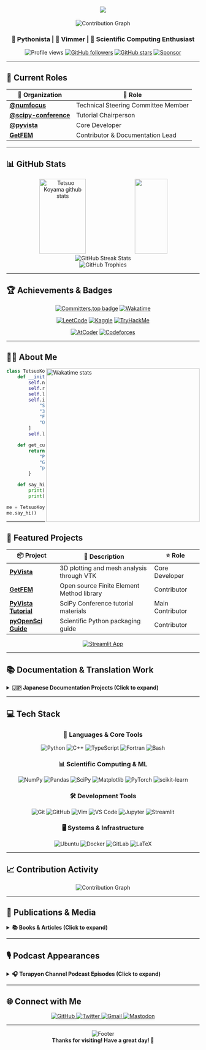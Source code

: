 <h1 align="center">
  <img src="https://readme-typing-svg.herokuapp.com/?font=Righteous&size=35&center=true&vCenter=true&width=500&height=70&duration=4000&lines=Hello+There!+👋;+I'm+Tetsuo+Koyama!;+Welcome+to+my+GitHub!;&color=F77B00">
</h1>

<div align="center">
  <img src="https://kusa-image.deno.dev/?user=tkoyama010" alt="Contribution Graph">
</div>

<h3 align="center">🐍 Pythonista | 📝 Vimmer | 🔬 Scientific Computing Enthusiast</h3>

<p align="center">
  <img src="https://komarev.com/ghpvc/?username=tkoyama010&color=blueviolet&style=flat-square" alt="Profile views">
  <a href="https://github.com/tkoyama010"><img src="https://img.shields.io/github/followers/tkoyama010?label=Followers&style=flat-square&color=blue" alt="GitHub followers"></a>
  <a href="https://github.com/tkoyama010/tkoyama010"><img src="https://img.shields.io/github/stars/tkoyama010/tkoyama010?style=flat-square&color=yellow" alt="GitHub stars"></a>
  <a href="https://github.com/sponsors/tkoyama010"><img src="https://img.shields.io/badge/Sponsor-💗-red?style=flat-square" alt="Sponsor"></a>
</p>

---

## 🎯 Current Roles

<div align="center">

| 🏢 Organization                                              | 👤 Role                             |
| ------------------------------------------------------------ | ----------------------------------- |
| **[@numfocus](https://github.com/numfocus)**                 | Technical Steering Committee Member |
| **[@scipy-conference](https://github.com/scipy-conference)** | Tutorial Chairperson                |
| **[@pyvista](https://github.com/pyvista)**                   | Core Developer                      |
| **[GetFEM](https://github.com/getfem-doc/getfem)**           | Contributor & Documentation Lead    |

</div>

---

## 📊 GitHub Stats

<div align="center">
  <img width="49%" height="195px" src="https://github-readme-stats.vercel.app/api?username=tkoyama010&show_icons=true&count_private=true&hide_border=true&title_color=F77B00&icon_color=F77B00&text_color=c9d1d9&bg_color=0d1117" alt="Tetsuo Koyama github stats" />
  <img width="41%" height="195px" src="https://github-readme-stats.vercel.app/api/top-langs/?username=tkoyama010&layout=compact&hide_border=true&title_color=F77B00&text_color=c9d1d9&bg_color=0d1117" />
</div>

<div align="center">
  <img src="https://github-readme-streak-stats.herokuapp.com/?user=tkoyama010&theme=dark&hide_border=true&stroke=F77B00&ring=F77B00&fire=F77B00&currStreakLabel=F77B00" alt="GitHub Streak Stats">
</div>

<div align="center">
  <img src="https://github-profile-trophy.vercel.app/?username=tkoyama010&theme=discord&no-frame=true&no-bg=true&column=7" alt="GitHub Trophies">
</div>

---

## 🏆 Achievements & Badges

<p align="center">
  <a href="https://user-badge.committers.top/japan_public/tkoyama010"><img src="https://user-badge.committers.top/japan_public/tkoyama010.svg" alt="Committers.top badge"></a>
  <a href="https://wakatime.com/@018c8661-c45f-4525-b855-c752f6c2370c"><img src="https://wakatime.com/badge/user/018c8661-c45f-4525-b855-c752f6c2370c.svg?style=flat-square" alt="Wakatime"></a>
</p>

<p align="center">
  <a href="https://leetcode.com/tkoyama010/"><img src="https://img.shields.io/badge/dynamic/json?style=flat-square&labelColor=black&color=%23ffa116&label=LeetCode&query=solvedOverTotal&url=https%3A%2F%2Fleetcode-badge.vercel.app%2Fapi%2Fusers%2Ftkoyama010&logo=leetcode&logoColor=yellow" alt="LeetCode"></a>
  <a href="https://www.kaggle.com/tkoyama010"><img src="https://img.shields.io/badge/Kaggle-tkoyama010-20BEFF?logo=kaggle&logoColor=white&style=flat-square" alt="Kaggle"></a>
  <a href="https://tryhackme.com/r/p/tkoyama010"><img src="https://img.shields.io/badge/TryHackMe-tkoyama010-212C42?logo=tryhackme&logoColor=white&style=flat-square" alt="TryHackMe"></a>
</p>

<p align="center">
  <a href="https://atcoder.jp/users/tkoyama010"><img src="https://img.shields.io/endpoint?style=flat-square&url=https%3A%2F%2Fatcoder-badges.now.sh%2Fapi%2Fatcoder%2Fjson%2Ftkoyama010" alt="AtCoder"></a>
  <a href="https://codeforces.com/profile/tkoyama010"><img src="https://img.shields.io/endpoint?style=flat-square&url=https%3A%2F%2Fatcoder-badges.now.sh%2Fapi%2Fcodeforces%2Fjson%2Ftkoyama010" alt="Codeforces"></a>
</p>

---

## 👨‍💻 About Me

<img align="right" width="400" src="https://github-readme-stats.vercel.app/api/wakatime?username=tkoyama010&theme=dark&hide_border=true&bg_color=0d1117&title_color=F77B00&text_color=c9d1d9" alt="Wakatime stats">

```python
class TetsuoKoyama:
    def __init__(self):
        self.name = "Tetsuo Koyama"
        self.role = "AI Engineer"
        self.location = "Japan 🇯🇵"
        self.interests = [
            "Scientific Computing",
            "3D Visualization",
            "Finite Element Method",
            "Open Source Development"
        ]
        self.languages = ["Japanese", "English"]

    def get_current_projects(self):
        return {
            "PyVista": "3D plotting and mesh analysis",
            "GetFEM": "Finite Element Method library",
            "pyOpenSci": "Scientific Python packaging"
        }

    def say_hi(self):
        print("Thanks for visiting my profile! 🎉")
        print("Feel free to explore my projects and connect!")

me = TetsuoKoyama()
me.say_hi()
```

---

## 🚀 Featured Projects

<div align="center">

| 📦 Project                                                               | 📝 Description                            | ⭐ Role          |
| ------------------------------------------------------------------------ | ----------------------------------------- | ---------------- |
| [**PyVista**](https://github.com/pyvista/pyvista)                        | 3D plotting and mesh analysis through VTK | Core Developer   |
| [**GetFEM**](https://github.com/getfem-doc/getfem)                       | Open source Finite Element Method library | Contributor      |
| [**PyVista Tutorial**](https://github.com/pyvista/pyvista-tutorial)      | SciPy Conference tutorial materials       | Main Contributor |
| [**pyOpenSci Guide**](https://github.com/pyOpenSci/python-package-guide) | Scientific Python packaging guide         | Contributor      |

</div>

<p align="center">
  <a href="https://tkoyama010.streamlit.app/">
    <img alt="Streamlit App" src="https://img.shields.io/badge/Streamlit-App-FF4B4B?style=flat-square&logo=streamlit&logoColor=white" />
  </a>
</p>

---

## 📚 Documentation & Translation Work

<details>
<summary><b>🇯🇵 Japanese Documentation Projects (Click to expand)</b></summary>

I'm passionate about making technical documentation accessible to Japanese speakers:

- 📘 [PyVista日本語ドキュメント](https://pyvista.github.io/pyvista-docs-dev-ja/)
- 📗 [GetFEM日本語ドキュメント](https://getfem.readthedocs.io/ja/latest/)
- 📙 [Mayavi日本語ドキュメント](https://mayavi-ja.readthedocs.io/ja/latest/)
- 📕 [tvtk日本語ドキュメント](https://tvtk.readthedocs.io/ja/latest)

</details>

---

## 💻 Tech Stack

<div align="center">

### 🔧 Languages & Core Tools

<p>
  <img src="https://img.shields.io/badge/Python-3776AB?style=flat-square&logo=python&logoColor=white" alt="Python">
  <img src="https://img.shields.io/badge/C%2B%2B-00599C?style=flat-square&logo=c%2B%2B&logoColor=white" alt="C++">
  <img src="https://img.shields.io/badge/TypeScript-007ACC?style=flat-square&logo=typescript&logoColor=white" alt="TypeScript">
  <img src="https://img.shields.io/badge/Fortran-734F96?style=flat-square&logo=fortran&logoColor=white" alt="Fortran">
  <img src="https://img.shields.io/badge/Bash-4EAA25?style=flat-square&logo=gnu-bash&logoColor=white" alt="Bash">
</p>

### 📊 Scientific Computing & ML

<p>
  <img src="https://img.shields.io/badge/NumPy-013243?style=flat-square&logo=numpy&logoColor=white" alt="NumPy">
  <img src="https://img.shields.io/badge/Pandas-150458?style=flat-square&logo=pandas&logoColor=white" alt="Pandas">
  <img src="https://img.shields.io/badge/SciPy-8CAAE6?style=flat-square&logo=scipy&logoColor=white" alt="SciPy">
  <img src="https://img.shields.io/badge/Matplotlib-11557c?style=flat-square&logo=plotly&logoColor=white" alt="Matplotlib">
  <img src="https://img.shields.io/badge/PyTorch-EE4C2C?style=flat-square&logo=pytorch&logoColor=white" alt="PyTorch">
  <img src="https://img.shields.io/badge/scikit--learn-F7931E?style=flat-square&logo=scikit-learn&logoColor=white" alt="scikit-learn">
</p>

### 🛠️ Development Tools

<p>
  <img src="https://img.shields.io/badge/Git-F05032?style=flat-square&logo=git&logoColor=white" alt="Git">
  <img src="https://img.shields.io/badge/GitHub-181717?style=flat-square&logo=github&logoColor=white" alt="GitHub">
  <img src="https://img.shields.io/badge/Vim-019733?style=flat-square&logo=vim&logoColor=white" alt="Vim">
  <img src="https://img.shields.io/badge/VS_Code-007ACC?style=flat-square&logo=visual-studio-code&logoColor=white" alt="VS Code">
  <img src="https://img.shields.io/badge/Jupyter-F37626?style=flat-square&logo=jupyter&logoColor=white" alt="Jupyter">
  <img src="https://img.shields.io/badge/Streamlit-FF4B4B?style=flat-square&logo=streamlit&logoColor=white" alt="Streamlit">
</p>

### 🖥️ Systems & Infrastructure

<p>
  <img src="https://img.shields.io/badge/Ubuntu-E95420?style=flat-square&logo=ubuntu&logoColor=white" alt="Ubuntu">
  <img src="https://img.shields.io/badge/Docker-2496ED?style=flat-square&logo=docker&logoColor=white" alt="Docker">
  <img src="https://img.shields.io/badge/GitLab-FCA121?style=flat-square&logo=gitlab&logoColor=white" alt="GitLab">
  <img src="https://img.shields.io/badge/LaTeX-008080?style=flat-square&logo=latex&logoColor=white" alt="LaTeX">
</p>

</div>

---

## 📈 Contribution Activity

<div align="center">
  <img src="https://github-readme-activity-graph.vercel.app/graph?username=tkoyama010&theme=react-dark&hide_border=true&area=true&custom_title=Contribution%20Graph" alt="Contribution Graph">
</div>

---

## 📖 Publications & Media

<details>
<summary><b>📚 Books & Articles (Click to expand)</b></summary>

### 📰 Conference Reports

- [SciPy 2024 カンファレンスレポート](https://gihyo.jp/article/2024/08/scipy2024)
- [SciPy 2023 カンファレンスレポート](https://gihyo.jp/article/2023/08/scipy2023)
- [SciPy 2022 カンファレンスレポート](https://gihyo.jp/article/2022/09/scipy2022)

### 📗 Books

- [Pythonによる有限要素法 実装ノート](https://www.amazon.co.jp/dp/B09SPMYZN4)

### 🎤 Featured Talk

- [注目セッション「Introduction to FEM Analysis with Python」― PyConJP 2019](https://gihyo.jp/news/report/01/pyconjp2019/0001#sec6)

### 📚 Academic Publications

- [Google Scholar Profile](https://scholar.google.co.jp/citations?user=GJ0Mv00AAAAJ)

</details>

---

## 🎙️ Podcast Appearances

<details>
<summary><b>🎧 Terapyon Channel Podcast Episodes (Click to expand)</b></summary>

- [#97 SciPy con 2024参加の話をじっくりと聞く](https://podcast.terapyon.net/episodes/0106.html)
- [#82 OSSを仕事にをキーワードにHugging Faceや周辺のPython UIフレームワークについて語る](https://podcast.terapyon.net/episodes/0091.html)
- [#79 SciPy con参加とOSSプロジェクトの話](https://podcast.terapyon.net/episodes/0088.html)
- [#63 SciPy con参加と PyVistaの話を深く聞く](https://podcast.terapyon.net/episodes/0072.html)

</details>

---

## 🌐 Connect with Me

<div align="center">

  <a href="https://github.com/tkoyama010">
    <img src="https://img.shields.io/badge/GitHub-100000?style=flat-square&logo=github&logoColor=white" alt="GitHub">
  </a>
  <a href="https://twitter.com/tkoyama010">
    <img src="https://img.shields.io/badge/Twitter-1DA1F2?style=flat-square&logo=twitter&logoColor=white" alt="Twitter">
  </a>
  <a href="mailto:tkoyama010@gmail.com">
    <img src="https://img.shields.io/badge/Gmail-D14836?style=flat-square&logo=gmail&logoColor=white" alt="Gmail">
  </a>
  <a rel="me" href="https://mstdn.jp/@tkoyama010">
    <img src="https://img.shields.io/badge/Mastodon-6364FF?style=flat-square&logo=mastodon&logoColor=white" alt="Mastodon">
  </a>

</div>

---

<div align="center">
  <img src="https://capsule-render.vercel.app/api?type=waving&color=gradient&height=100&section=footer" alt="Footer">
</div>

<div align="center">
  <b>Thanks for visiting! Have a great day! 🌟</b>
</div>
